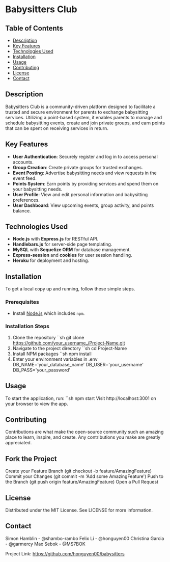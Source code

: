# Babysitters Club

## Table of Contents
- [Description](#description)
- [Key Features](#key-features)
- [Technologies Used](#technologies-used)
- [Installation](#installation)
- [Usage](#usage)
- [Contributing](#contributing)
- [License](#license)
- [Contact](#contact)

## Description
Babysitters Club is a community-driven platform designed to facilitate a trusted and secure environment for parents to exchange babysitting services. Utilizing a point-based system, it enables parents to manage and schedule babysitting events, create and join private groups, and earn points that can be spent on receiving services in return.

## Key Features
- **User Authentication**: Securely register and log in to access personal accounts.
- **Group Creation**: Create private groups for trusted exchanges.
- **Event Posting**: Advertise babysitting needs and view requests in the event feed.
- **Points System**: Earn points by providing services and spend them on your babysitting needs.
- **User Profile**: View and edit personal information and babysitting preferences.
- **User Dashboard**: View upcoming events, group activity, and points balance.

## Technologies Used
- **Node.js** with **Express.js** for RESTful API.
- **Handlebars.js** for server-side page templating.
- **MySQL** with **Sequelize ORM** for database management.
- **Express-session** and **cookies** for user session handling.
- **Heroku** for deployment and hosting.

## Installation
To get a local copy up and running, follow these simple steps.

### Prerequisites
- Install [Node.js](https://nodejs.org/en/download/) which includes `npm`.

### Installation Steps
1. Clone the repository
``sh 
git clone https://github.com/your_username_/Project-Name.git
2. Navigate to the project directory
``sh
cd Project-Name
3. Install NPM packages
``sh
npm install
4. Enter your environment variables in .env
DB_NAME='your_database_name'
DB_USER='your_username'
DB_PASS='your_password'

## Usage
To start the application, run:
``sh
npm start
Visit http://localhost:3001 on your browser to view the app.

## Contributing
Contributions are what make the open-source community such an amazing place to learn, inspire, and create. Any contributions you make are greatly appreciated.

## Fork the Project
Create your Feature Branch (git checkout -b feature/AmazingFeature)
Commit your Changes (git commit -m 'Add some AmazingFeature')
Push to the Branch (git push origin feature/AmazingFeature)
Open a Pull Request

## License
Distributed under the MIT License. See LICENSE for more information.

## Contact
Simon Hamblin - @shambo-rambo
Felix Li - @honguyen00
Christina Garcia - @garmercy
Max Sebok - @MS7BOK

Project Link: https://github.com/honguyen00/babysitters